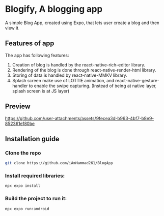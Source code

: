 # Blogify, A blogging app

A simple Blog App, created using Expo, that lets user create a blog and then view it.

## Features of app

The app has following features: 
1) Creation of blog is handled by the react-native-rich-editor library.
2) Rendering of the blog is done through react-native-render-html library. 
3) Storing of data is handled by react-native-MMKV library. 
4) Splash screen make use of LOTTIE animation, and react-native-gesture-handler to enable the swipe capturing. (Instead of being at native layer, splash screen is at JS layer)


## Preview

https://github.com/user-attachments/assets/9fecea3d-b963-4bf7-b8e9-852361e180be

## Installation guide 
### Clone the repo 
```bash
git clone https://github.com/iAmHammad261/BlogApp
```
### Install required libraries:
```bash
npx expo install
```
### Build the project to run it:
```bash
npx expo run:android
```
